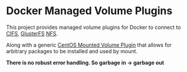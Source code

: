 Docker Managed Volume Plugins
=============================

This project provides managed volume plugins for Docker to connect to [CIFS](https://github.com/trajano/docker-volume-plugins/tree/master/cifs-volume-plugin), [GlusterFS](https://github.com/trajano/docker-volume-plugins/tree/master/glusterfs-volume-plugin) [NFS](https://github.com/trajano/docker-volume-plugins/tree/master/nfs-volume-plugin).

Along with a generic [CentOS Mounted Volume Plugin](https://github.com/trajano/docker-volume-plugins/tree/master/centos-mounted-volume-plugin) that allows for arbitrary packages to be installed and used by mount.

**There is no robust error handling.  So garbage in -> garbage out**